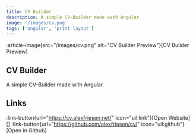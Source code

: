 ```yaml
---
title: CV Builder
description: A simple CV-Builder made with Angular
image: '/images/cv.png'
tags: ['angular', 'print layout']
---
```


:article-image{src="/images/cv.png" alt="CV Builder Preview"}[CV Builder Preview]

## CV Builder

A simple CV-Builder made with Angular.

## Links

:link-button{url="https://cv.alexfriesen.net/" icon="uil:link"}[Open Website]
[]
:link-button{url="https://github.com/alexfriesen/cv/" icon="uil:github"}[Open in Github]
